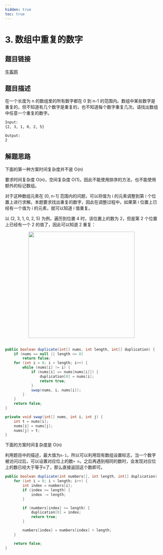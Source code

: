 ```yaml
---
hidden: true
toc: true
---
```


# 3. 数组中重复的数字

## 题目链接

[牛客网](https://www.nowcoder.com/practice/623a5ac0ea5b4e5f95552655361ae0a8?tpId=13&tqId=11203&tPage=1&rp=1&ru=/ta/coding-interviews&qru=/ta/coding-interviews/question-ranking&from=cyc_github)

## 题目描述

在一个长度为 n 的数组里的所有数字都在 0 到 n-1 的范围内。数组中某些数字是重复的，但不知道有几个数字是重复的，也不知道每个数字重复几次。请找出数组中任意一个重复的数字。

```html
Input:
{2, 3, 1, 0, 2, 5}

Output:
2
```

## 解题思路

<article class="message message-immersive is-danger">
  <div class="message-body">
  <i class="fas fa-lightbulb mr-2"></i>
    下面的第一种方案时间复杂度并不是 O(n)
  </div>
</article>

要求时间复杂度 O(n)，空间复杂度 O(1)。因此不能使用排序的方法，也不能使用额外的标记数组。

对于这种数组元素在 [0, n-1] 范围内的问题，可以将值为 i 的元素调整到第 i 个位置上进行求解。本题要求找出重复的数字，因此在调整过程中，如果第 i 位置上已经有一个值为 i 的元素，就可以知道 i 值重复。

以 (2, 3, 1, 0, 2, 5) 为例，遍历到位置 4 时，该位置上的数为 2，但是第 2 个位置上已经有一个 2 的值了，因此可以知道 2 重复：

<div align="center"> <img src="https://cs-notes-1256109796.cos.ap-guangzhou.myqcloud.com/643b6f18-f933-4ac5-aa7a-e304dbd7fe49.gif" width="350px"> </div><br>

```java
public boolean duplicate(int[] nums, int length, int[] duplication) {
    if (nums == null || length <= 0)
        return false;
    for (int i = 0; i < length; i++) {
        while (nums[i] != i) {
            if (nums[i] == nums[nums[i]]) {
                duplication[0] = nums[i];
                return true;
            }
            swap(nums, i, nums[i]);
        }
    }
    return false;
}

private void swap(int[] nums, int i, int j) {
    int t = nums[i];
    nums[i] = nums[j];
    nums[j] = t;
}
```

<article class="message message-immersive is-success">
  <div class="message-body">
  <i class="fas fa-lightbulb mr-2"></i>
    下面的方案时间复杂度是 O(n)
  </div>
</article>

利用题目中的描述，最大值为`n-1`，所以可以利用现有数组设置标志，当一个数字被访问过后，可以设置对应位上的数`+ n`，之后再遇到相同的数时，会发现对应位上的数已经大于等于`n`了，那么直接返回这个数即可。

```java
public boolean duplicate(int numbers[], int length, int[] duplication) {
    for (int i = 0; i < length; i++) {
        int index = numbers[i];
        if (index >= length) {
            index -= length;
        }

        if (numbers[index] >= length) {
            duplication[0] = index;
            return true;
        }

        numbers[index] = numbers[index] + length;
    }

    return false;
}
```